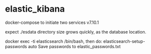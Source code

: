 # elastic_kibana
docker-compose to initiate two services v7.10.1

expect ./esdata directory size grows quickly, as the database location.

docker exec -ti elasticsearch /bin/bash, then do:
 elasticsearch-setup-passwords auto
Save passwords to elastic_passwords.txt
